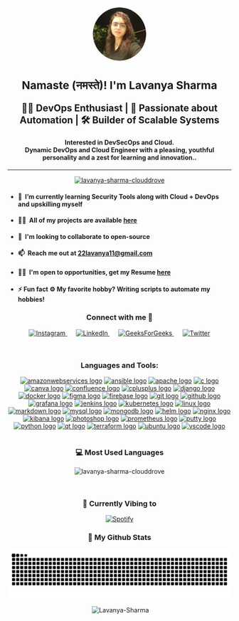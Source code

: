 <h2 align="center">

<div align="center">
<img src="./linkedin_profile_pic.png" alt="Photo" width="120" height="120" style="border-radius: 50%; object-fit: cover;">

  <h3> Namaste (नमस्ते)! I'm Lavanya Sharma</h3>
  <p>👨‍💻 DevOps Enthusiast | 🌟 Passionate about Automation | 🛠️ Builder of Scalable Systems</p>
</div>

<h4 align="center"> Interested in DevSecOps and Cloud. <br>
Dynamic DevOps and Cloud Engineer with a pleasing, youthful personality and a zest for learning and innovation..</h4>
<hr >

<p align="center"> <a href="https://github.com/ryo-ma/github-profile-trophy"><img src="https://github-profile-trophy.vercel.app/?username=lavanya-sharma-clouddrove" alt="lavanya-sharma-clouddrove" /></a> </p>


- #### 🌱 &nbsp;I’m currently learning **Security Tools along with Cloud + DevOps** and upskilling myself

- #### 👨‍💻&nbsp; All of my projects are available [here](https://github.com/lavanya-sharma-clouddrove?tab=repositories)

- #### 👯&nbsp; I'm looking to collaborate to open-source

- #### 📫&nbsp; Reach me out at <a href="mailto:22lavanya11@gmail.com"><b>22lavanya11@gmail.com</b></a>

- #### 👨‍💼&nbsp; I'm open to opportunities, get my Resume [here](https://drive.google.com/file/d/1Ww9h09JTkGt53Ov1RbXf5h4bZv8s_Hh5/view?usp=sharing)

- #### ⚡ Fun fact **⚙️ My favorite hobby? Writing scripts to automate my hobbies!**

<h3 align="center">Connect with me 🤝 <br> </h3>
<p align="center">
  <a href="https://www.instagram.com/22lavanya_bhardwaj" target="_blank">
    <img src="https://raw.githubusercontent.com/rahuldkjain/github-profile-readme-generator/master/src/images/icons/Social/instagram.svg" alt="Instagram" height="30" width="30" />
  </a>
  &nbsp;&nbsp;&nbsp;&nbsp;
  <a href="https://www.linkedin.com/in/22lavanya/" target="_blank">
    <img src="https://raw.githubusercontent.com/rahuldkjain/github-profile-readme-generator/master/src/images/icons/Social/linked-in-alt.svg" alt="LinkedIn" height="30" width="30" />
  </a>
  &nbsp;&nbsp;&nbsp;&nbsp;
  <a href="https://auth.geeksforgeeks.org/user/22lavanya11" target="_blank">
    <img src="https://raw.githubusercontent.com/rahuldkjain/github-profile-readme-generator/master/src/images/icons/Social/geeks-for-geeks.svg" alt="GeeksForGeeks" height="30" width="30" />
  </a>
  &nbsp;&nbsp;&nbsp;&nbsp;
  <a href="https://x.com/22lavanya11" target="_blank">
    <img src="https://raw.githubusercontent.com/rahuldkjain/github-profile-readme-generator/master/src/images/icons/Social/twitter.svg" alt="Twitter" height="30" width="30" />
  </a>
</p>

<br>
<h3 align="center">Languages and Tools:</h3>
<div align="center">
  <a href="https://aws.amazon.com" target="_blank" rel="noreferrer"><img src="https://cdn.jsdelivr.net/gh/devicons/devicon/icons/amazonwebservices/amazonwebservices-line-wordmark.svg" height="30" width="30" alt="amazonwebservices logo" /></a>
  <a href="https://www.ansible.com/" target="_blank" rel="noreferrer"><img src="https://cdn.jsdelivr.net/gh/devicons/devicon/icons/ansible/ansible-original.svg" height="30" width="30" alt="ansible logo" /></a>
  <a href="https://httpd.apache.org/" target="_blank" rel="noreferrer"><img src="https://cdn.jsdelivr.net/gh/devicons/devicon/icons/apache/apache-original.svg" height="30" width="30" alt="apache logo" /></a>
  <a href="https://www.cprogramming.com/" target="_blank" rel="noreferrer"><img src="https://cdn.jsdelivr.net/gh/devicons/devicon/icons/c/c-original.svg" height="30" width="30" alt="c logo" /></a>
  <a href="https://www.canva.com/" target="_blank" rel="noreferrer"><img src="https://cdn.jsdelivr.net/gh/devicons/devicon/icons/canva/canva-original.svg" height="30" width="30" alt="canva logo" /></a>
  <a href="https://www.atlassian.com/software/confluence" target="_blank" rel="noreferrer"><img src="https://cdn.jsdelivr.net/gh/devicons/devicon/icons/confluence/confluence-original.svg" height="30" width="30" alt="confluence logo" /></a>
  <a href="https://www.w3schools.com/cpp/" target="_blank" rel="noreferrer"><img src="https://cdn.jsdelivr.net/gh/devicons/devicon/icons/cplusplus/cplusplus-original.svg" height="30" width="30" alt="cplusplus logo" /></a>
  <a href="https://www.djangoproject.com/" target="_blank" rel="noreferrer"><img src="https://cdn.jsdelivr.net/gh/devicons/devicon/icons/django/django-plain.svg" height="30" width="30" alt="django logo" /></a>
  <a href="https://www.docker.com/" target="_blank" rel="noreferrer"><img src="https://cdn.jsdelivr.net/gh/devicons/devicon/icons/docker/docker-original.svg" height="30" width="30" alt="docker logo" /></a>
  <a href="https://www.figma.com/" target="_blank" rel="noreferrer"><img src="https://cdn.jsdelivr.net/gh/devicons/devicon/icons/figma/figma-original.svg" height="30" width="30" alt="figma logo" /></a>
  <a href="https://firebase.google.com/" target="_blank" rel="noreferrer"><img src="https://cdn.jsdelivr.net/gh/devicons/devicon/icons/firebase/firebase-plain.svg" height="30" width="30" alt="firebase logo" /></a>
  <a href="https://git-scm.com/" target="_blank" rel="noreferrer"><img src="https://cdn.jsdelivr.net/gh/devicons/devicon/icons/git/git-original.svg" height="30" width="30" alt="git logo" /></a>
  <a href="https://github.com/" target="_blank" rel="noreferrer"><img src="https://cdn.jsdelivr.net/gh/devicons/devicon/icons/github/github-original.svg" height="30" width="30" alt="github logo" /></a>
  <a href="https://grafana.com/" target="_blank" rel="noreferrer"><img src="https://cdn.jsdelivr.net/gh/devicons/devicon/icons/grafana/grafana-original.svg" height="30" width="30" alt="grafana logo" /></a>
  <a href="https://www.jenkins.io/" target="_blank" rel="noreferrer"><img src="https://cdn.jsdelivr.net/gh/devicons/devicon/icons/jenkins/jenkins-line.svg" height="30" width="30" alt="jenkins logo" /></a>
  <a href="https://kubernetes.io/" target="_blank" rel="noreferrer"><img src="https://cdn.jsdelivr.net/gh/devicons/devicon/icons/kubernetes/kubernetes-plain.svg" height="30" width="30" alt="kubernetes logo" /></a>
  <a href="https://www.linux.org/" target="_blank" rel="noreferrer"><img src="https://cdn.jsdelivr.net/gh/devicons/devicon/icons/linux/linux-original.svg" height="30" width="30" alt="linux logo" /></a>
  <a href="https://daringfireball.net/projects/markdown/" target="_blank" rel="noreferrer"><img src="https://cdn.jsdelivr.net/gh/devicons/devicon/icons/markdown/markdown-original.svg" height="30" width="30" alt="markdown logo" /></a>
  <a href="https://www.mysql.com/" target="_blank" rel="noreferrer"><img src="https://cdn.jsdelivr.net/gh/devicons/devicon/icons/mysql/mysql-original-wordmark.svg" height="30" width="30" alt="mysql logo" /></a>
  <a href="https://www.mongodb.com/" target="_blank" rel="noreferrer"><img src="https://cdn.jsdelivr.net/gh/devicons/devicon/icons/mongodb/mongodb-original.svg" height="30" width="30" alt="mongodb logo" /></a>
  <a href="https://helm.sh/" target="_blank" rel="noreferrer"><img src="https://cdn.jsdelivr.net/gh/devicons/devicon/icons/helm/helm-original.svg" height="30" width="30" alt="helm logo" /></a>
  <a href="https://nginx.org/" target="_blank" rel="noreferrer"><img src="https://cdn.jsdelivr.net/gh/devicons/devicon/icons/nginx/nginx-original.svg" height="30" width="30" alt="nginx logo" /></a>
  <a href="https://www.elastic.co/kibana/" target="_blank" rel="noreferrer"><img src="https://cdn.jsdelivr.net/gh/devicons/devicon/icons/kibana/kibana-original.svg" height="30" width="30" alt="kibana logo" /></a>
  <a href="https://www.adobe.com/products/photoshop.html" target="_blank" rel="noreferrer"><img src="https://cdn.jsdelivr.net/gh/devicons/devicon/icons/photoshop/photoshop-plain.svg" height="30" width="30" alt="photoshop logo" /></a>
  <a href="https://prometheus.io/" target="_blank" rel="noreferrer"><img src="https://cdn.jsdelivr.net/gh/devicons/devicon/icons/prometheus/prometheus-original.svg" height="30" width="30" alt="prometheus logo" /></a>
  <a href="https://www.putty.org/" target="_blank" rel="noreferrer"><img src="https://cdn.jsdelivr.net/gh/devicons/devicon/icons/putty/putty-original.svg" height="30" width="30" alt="putty logo" /></a>
  <a href="https://www.python.org/" target="_blank" rel="noreferrer"><img src="https://cdn.jsdelivr.net/gh/devicons/devicon/icons/python/python-original.svg" height="30" width="30" alt="python logo" /></a>
  <a href="https://www.qt.io/" target="_blank" rel="noreferrer"><img src="https://cdn.jsdelivr.net/gh/devicons/devicon/icons/qt/qt-original.svg" height="30" width="30" alt="qt logo" /></a>
  <a href="https://www.terraform.io/" target="_blank" rel="noreferrer"><img src="https://cdn.jsdelivr.net/gh/devicons/devicon/icons/terraform/terraform-original.svg" height="30" width="30" alt="terraform logo" /></a>
  <a href="https://ubuntu.com/" target="_blank" rel="noreferrer"><img src="https://cdn.jsdelivr.net/gh/devicons/devicon/icons/ubuntu/ubuntu-plain.svg" height="30" width="30" alt="ubuntu logo" /></a>
  <a href="https://code.visualstudio.com/" target="_blank" rel="noreferrer"><img src="https://cdn.jsdelivr.net/gh/devicons/devicon/icons/vscode/vscode-original.svg" height="30" width="30" alt="vscode logo" /></a>
</div>
<br>
<div align="center">
<h3>  💻 Most Used Languages </h3>

<p><img align="center" src="https://github-readme-stats.vercel.app/api/top-langs?username=lavanya-sharma-clouddrove&show_icons=true&locale=en&layout=compact" alt="lavanya-sharma-clouddrove" /></p>
</div>

<br>

 <div align="center"> 
<h3>🎵 Currently Vibing to </h3>

[![Spotify](https://novatorem-alpha-nine.vercel.app/api/spotify)](https://open.spotify.com/user/mlixpspj92r8h9o4noyo8qjdq)


<div align="center"> 
<h3>👀 My Github Stats</h3>

<img src="https://raw.githubusercontent.com/lavanya-sharma-clouddrove/lavanya-sharma-clouddrove/output/snake.svg" alt="Snake animation" />

<p>&nbsp;<img align="center" src="https://github-readme-stats.vercel.app/api?username=lavanya-sharma-clouddrove&show_icons=true&locale=en&theme=onedark" alt="Lavanya-Sharma" /></p>

<!---<p><img align="center" src="https://github-readme-streak-stats.herokuapp.com/?user=lavanya-sharma-clouddrove&theme=onedark" alt="Lavanya-Sharma" /></p>
--->
</div>
